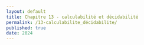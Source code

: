 ```yaml
---
layout: default
title: Chapitre 13 - calculabilité et décidabilité
permalink: /13-calculabilite_décidabilite/
published: true
date: 2024
---
```

